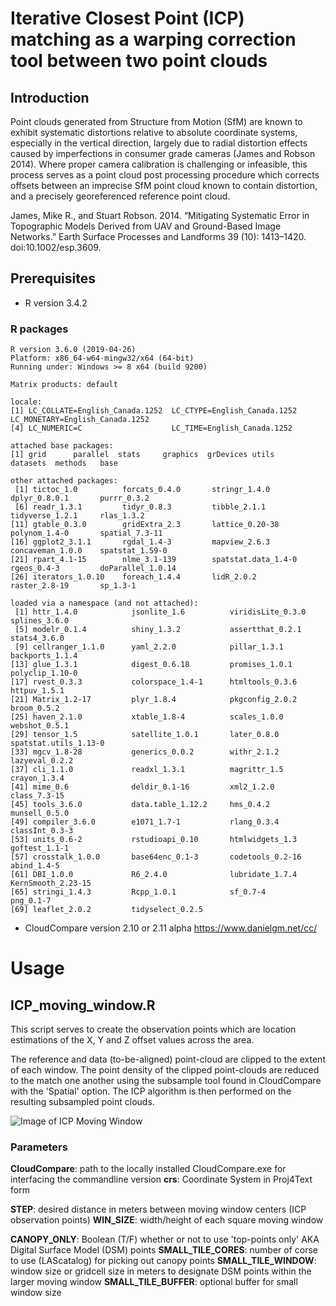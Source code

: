 # Iterative Closest Point (ICP) matching as a warping correction tool between two point clouds

## Introduction

Point clouds generated from Structure from Motion (SfM) are known to exhibit systematic distortions relative to absolute coordinate systems, especially in the vertical direction, largely due to radial distortion effects caused by imperfections in consumer grade cameras (James and Robson 2014).  Where proper camera calibration is challenging or infeasible, this process serves as a point cloud post processing procedure which corrects offsets between an imprecise SfM point cloud known to contain distortion, and a precisely georeferenced reference point cloud.  

James, Mike R., and Stuart Robson. 2014. “Mitigating Systematic Error in Topographic Models Derived from UAV and Ground-Based Image Networks.” Earth Surface Processes and Landforms 39 (10): 1413–1420. doi:10.1002/esp.3609.

## Prerequisites 

- R version 3.4.2 
### R packages 

```
R version 3.6.0 (2019-04-26)
Platform: x86_64-w64-mingw32/x64 (64-bit)
Running under: Windows >= 8 x64 (build 9200)

Matrix products: default

locale:
[1] LC_COLLATE=English_Canada.1252  LC_CTYPE=English_Canada.1252    LC_MONETARY=English_Canada.1252
[4] LC_NUMERIC=C                    LC_TIME=English_Canada.1252    

attached base packages:
[1] grid      parallel  stats     graphics  grDevices utils     datasets  methods   base     

other attached packages:
 [1] tictoc_1.0          forcats_0.4.0       stringr_1.4.0       dplyr_0.8.0.1       purrr_0.3.2        
 [6] readr_1.3.1         tidyr_0.8.3         tibble_2.1.1        tidyverse_1.2.1     rlas_1.3.2         
[11] gtable_0.3.0        gridExtra_2.3       lattice_0.20-38     polynom_1.4-0       spatial_7.3-11     
[16] ggplot2_3.1.1       rgdal_1.4-3         mapview_2.6.3       concaveman_1.0.0    spatstat_1.59-0    
[21] rpart_4.1-15        nlme_3.1-139        spatstat.data_1.4-0 rgeos_0.4-3         doParallel_1.0.14  
[26] iterators_1.0.10    foreach_1.4.4       lidR_2.0.2          raster_2.8-19       sp_1.3-1           

loaded via a namespace (and not attached):
 [1] httr_1.4.0            jsonlite_1.6          viridisLite_0.3.0     splines_3.6.0        
 [5] modelr_0.1.4          shiny_1.3.2           assertthat_0.2.1      stats4_3.6.0         
 [9] cellranger_1.1.0      yaml_2.2.0            pillar_1.3.1          backports_1.1.4      
[13] glue_1.3.1            digest_0.6.18         promises_1.0.1        polyclip_1.10-0      
[17] rvest_0.3.3           colorspace_1.4-1      htmltools_0.3.6       httpuv_1.5.1         
[21] Matrix_1.2-17         plyr_1.8.4            pkgconfig_2.0.2       broom_0.5.2          
[25] haven_2.1.0           xtable_1.8-4          scales_1.0.0          webshot_0.5.1        
[29] tensor_1.5            satellite_1.0.1       later_0.8.0           spatstat.utils_1.13-0
[33] mgcv_1.8-28           generics_0.0.2        withr_2.1.2           lazyeval_0.2.2       
[37] cli_1.1.0             readxl_1.3.1          magrittr_1.5          crayon_1.3.4         
[41] mime_0.6              deldir_0.1-16         xml2_1.2.0            class_7.3-15         
[45] tools_3.6.0           data.table_1.12.2     hms_0.4.2             munsell_0.5.0        
[49] compiler_3.6.0        e1071_1.7-1           rlang_0.3.4           classInt_0.3-3       
[53] units_0.6-2           rstudioapi_0.10       htmlwidgets_1.3       goftest_1.1-1        
[57] crosstalk_1.0.0       base64enc_0.1-3       codetools_0.2-16      abind_1.4-5          
[61] DBI_1.0.0             R6_2.4.0              lubridate_1.7.4       KernSmooth_2.23-15   
[65] stringi_1.4.3         Rcpp_1.0.1            sf_0.7-4              png_0.1-7            
[69] leaflet_2.0.2         tidyselect_0.2.5     
```        

- CloudCompare version 2.10 or 2.11 alpha
https://www.danielgm.net/cc/

# Usage

## ICP_moving_window.R

This script serves to create the observation points which are location estimations of the X, Y and Z offset values across the area.

The reference and data (to-be-aligned) point-cloud are clipped to the extent of each window.  The point density of the clipped point-clouds are reduced to the match one another using the subsample tool found in CloudCompare with the 'Spatial' option.  The  ICP algorithm is then performed on the resulting subsampled point clouds.

![Image of ICP Moving Window](https://github.com/spireaero/ICP/blob/master/images/moving_window.png)  

### Parameters

**CloudCompare**: path to the locally installed CloudCompare.exe for interfacing the commandline version
**crs**: Coordinate System in Proj4Text form

**STEP**: desired distance in meters between moving window centers (ICP observation points)
**WIN_SIZE**: width/height of each square moving window

**CANOPY_ONLY**: Boolean (T/F) whether or not to use 'top-points only' AKA Digital Surface Model (DSM) points
**SMALL_TILE_CORES**: number of corse to use (LAScatalog) for picking out canopy points
**SMALL_TILE_WINDOW**: window size or gridcell size in meters to designate DSM points within the larger moving window
**SMALL_TILE_BUFFER**: optional buffer for small window size






